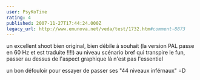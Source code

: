 ```yaml
---
user: PsyKoTine
rating: 4
published: 2007-11-27T17:44:24.000Z
legacy_url: http://www.emunova.net/veda/test/1732.htm#comment-8873
---
```

un excellent shoot bien original, bien débile à souhait (la version PAL passe en 60 Hz et est traduite !!!!) au niveau scénario bref qui transpire le fun, passer au dessus de l'aspect graphique là n'est pas l'essentiel

un bon défouloir pour essayer de passer ses "44 niveaux inférnaux" =D